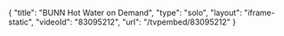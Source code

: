 {
    "title": "BUNN Hot Water on Demand",
    "type": "solo",
    "layout": "iframe-static",
    "videoId": "83095212",
    "url": "\/tvpembed\/83095212"
}